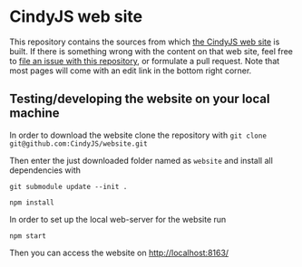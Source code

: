 # CindyJS web site

This repository contains the sources from which
[the CindyJS web site](http://cindyjs.org/) is built.
If there is something wrong with the content on that web site,
feel free to
[file an issue with this repository](https://github.com/CindyJS/website/issues),
or formulate a pull request.
Note that most pages will come with an edit link in the bottom right corner.

## Testing/developing the website on your local machine

In order to download the website clone the repository with
`git clone git@github.com:CindyJS/website.git`

Then enter the just downloaded folder named as `website` and install all dependencies with

`git submodule update --init .`

`npm install`

In order to set up the local web-server for the website run

`npm start`

Then you can access the website on [http://localhost:8163/](http://localhost:8163/)
